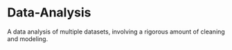 # Data-Analysis
A data analysis of multiple datasets, involving a rigorous amount of cleaning and modeling.

